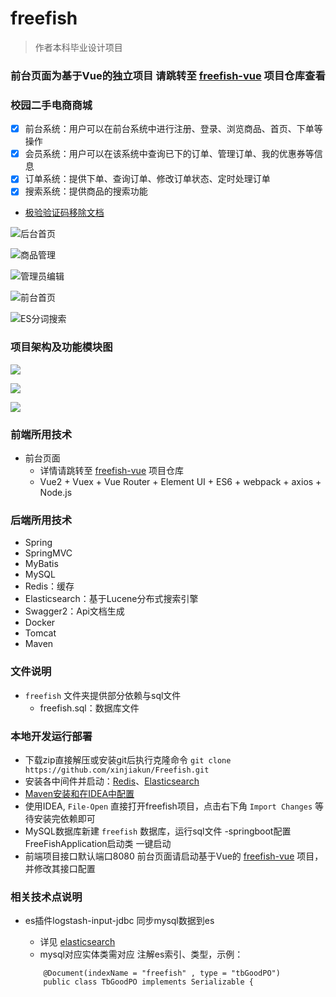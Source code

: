 # freefish
> 作者本科毕业设计项目 



### 前台页面为基于Vue的独立项目 请跳转至 [freefish-vue](https://github.com/xinjiakun/freefish-vue.git) 项目仓库查看

### 校园二手电商商城
- [x] 前台系统：用户可以在前台系统中进行注册、登录、浏览商品、首页、下单等操作
- [x] 会员系统：用户可以在该系统中查询已下的订单、管理订单、我的优惠券等信息
- [x] 订单系统：提供下单、查询订单、修改订单状态、定时处理订单
- [x] 搜索系统：提供商品的搜索功能

- [极验验证码移除文档](https://github.com/Exrick/xmall/wiki/%E6%9E%81%E9%AA%8C%E7%A7%BB%E9%99%A4%E6%96%87%E6%A1%A3)

![](https://i.loli.net/2018/07/22/5b5461099039e.jpg "后台首页")

![](https://i.loli.net/2018/07/22/5b546125886ca.jpg "商品管理")

![](https://i.loli.net/2018/07/22/5b54613bc866f.jpg "管理员编辑")

![](https://i.loli.net/2018/07/22/5b54615b95788.jpg "前台首页")

![](https://i.loli.net/2018/07/22/5b5461756b2b0.jpg "ES分词搜索")

### 项目架构及功能模块图

![](https://i.loli.net/2018/07/22/5b5461926969b.png)

![](https://i.loli.net/2018/07/22/5b5461aa2fdee.jpg)

![](https://i.loli.net/2018/07/22/5b5461c54cb55.jpg)

### 前端所用技术
- 前台页面
    - 详情请跳转至 [freefish-vue](https://github.com/xinjiakun/freefish-vue) 项目仓库
    - Vue2 + Vuex + Vue Router + Element UI + ES6 + webpack + axios + Node.js
    
### 后端所用技术
- Spring
- SpringMVC
- MyBatis
- MySQL
- Redis：缓存
- Elasticsearch：基于Lucene分布式搜索引擎
- Swagger2：Api文档生成
- Docker
- Tomcat
- Maven

### 文件说明
- `freefish` 文件夹提供部分依赖与sql文件
    - freefish.sql：数据库文件
### 本地开发运行部署
- 下载zip直接解压或安装git后执行克隆命令 `git clone https://github.com/xinjiakun/Freefish.git`
- 安装各中间件并启动：[Redis](https://www.runoob.com/redis/redis-install.html)、[Elasticsearch](https://github.com/xinjiakun/Freefish/blob/master/Elasticsearch.md)
- [Maven安装和在IDEA中配置](https://github.com/Exrick/xmall/blob/master/study/Maven.md)
- 使用IDEA, `File-Open` 直接打开freefish项目，点击右下角 `Import Changes` 等待安装完依赖即可
- MySQL数据库新建 `freefish` 数据库，运行sql文件
-springboot配置FreeFishApplication启动类  一键启动
- 前端项目接口默认端口8080 前台页面请启动基于Vue的 [freefish-vue](https://github.com/xinjiakun/freefish-vue) 项目，并修改其接口配置
### 相关技术点说明
- es插件logstash-input-jdbc 同步mysql数据到es
    - 详见 [elasticsearch](https://github.com/xinjiakun/Freefish/Elasticsearch.md)
    - mysql对应实体类需对应 注解es索引、类型，示例：

    ``` 
		@Document(indexName = "freefish" , type = "tbGoodPO")
		public class TbGoodPO implements Serializable {
    ```



